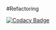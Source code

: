 #Refactoring

[![Codacy Badge](https://app.codacy.com/project/badge/Grade/337a46d6709d43439ec24b1900dfb132)](https://www.codacy.com/gh/Paul-Finch/Refactoring/dashboard?utm_source=github.com&amp;utm_medium=referral&amp;utm_content=Paul-Finch/Refactoring&amp;utm_campaign=Badge_Grade)